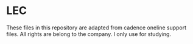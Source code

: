 # LEC
These files in this repository are adapted from cadence oneline support files.
All rights are belong to the company. I only use for studying.

